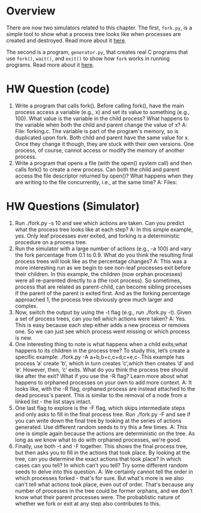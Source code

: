 
# Overview

There are now two simulators related to this chapter. The first,
`fork.py`, is a simple tool to show what a process tree looks like
when processes are created and destroyed. Read more about it
[here](README-fork.md).

The second is a program, `generator.py`, that creates real C programs
that use `fork()`, `wait()`, and `exit()` to show how `fork` works in
running programs. Read more about it [here](README-generator.md).

# HW Question (code)
1. Write a program that calls fork(). Before calling fork(), have the main process access a variable (e.g., x) and set its value to something (e.g., 100). What value is the variable in the child process? What happens to the variable when both the child and parent change the value of x?
   A: File: forking.c. The variable is part of the program's memory, so is duplicated upon fork. Both child and parent have the same value for x. Once they change it though, they are stuck with their own versions. One process, of course, cannot access or modify the memory of another process.
2. Write a program that opens a file (with the open() system call) and then calls fork() to create a new process. Can both the child and parent access the file descriptor returned by open()? What happens when they are writing to the file concurrently, i.e., at the same time?
   A: Files: 

# HW Questions (Simulator)
1. Run ./fork.py -s 10 and see which actions are taken. Can you predict what the process tree looks like at each step?
   A: In this simple example, yes. Only leaf processes ever exited, and forking is a deterministic procedure on a process tree.
2. Run the simulator with a large number of actions (e.g., -a 100) and vary the fork percentage from 0.1 to 0.9. What do you think the resulting final process trees will look like as the percentage changes?
   A: This was a more interesting run as we begin to see non-leaf processes exit before their children. In this example, the children (now orphan processes) were all re-parented directly to a (the root process). So sometimes, process that are related as parent-child, can become sibling processes if the parent of the parent is exited first. And as the forking percentage approached 1, the process tree obviously grew much larger and complex.
3. Now, switch the output by using the -t flag (e.g., run ./fork.py -t). Given a set of process trees, can you tell which actions were taken?
   A: Yes. This is easy because each step either adds a new process or removes one. So we can just see which process went missing or which process is new.
4. One interesting thing to note is what happens when a child exits;what happens to its children in the process tree? To study this, let’s create a specific example: ./fork.py -A a+b,b+c,c+d,c+e,c-.This example has process ’a’ create ’b’, which in turn creates ’c’,which then creates ’d’ and ’e’. However, then, ’c’ exits. What do you think the process tree should like after the exit? What if you use the -R flag? Learn more about what happens to orphaned processes on your own to add more context.
   A: It looks like, with the -R flag, orphaned process are instead attached to the dead process's parent. This is similar to the removal of a node from a linked list - the list stays intact.
5. One last flag to explore is the -F flag, which skips intermediate steps and only asks to fill in the final process tree. Run ./fork.py -F and see if you can write down the final tree by looking at the series of actions generated. Use different random seeds to try this a few times.
   A: This one is simple again because the actions are deterministic on the tree. As long as we know what to do with orphaned processes, we're good.
6. Finally, use both -t and -F together. This shows the final process tree, but then asks you to fill in the actions that took place. By looking at the tree, can you determine the exact actions that took place? In which cases can you tell? In which can’t you tell? Try some different random seeds to delve into this question.
   A: We certainly cannot tell the order in which processes forked - that's for sure. But what's more is we also can't tell what actions took place, even out of order. That's because any number of processes in the tree could be former orphans, and we don't know what their parent processes were. The probablistic nature of whether we fork or exit at any step also contributes to this.
 











